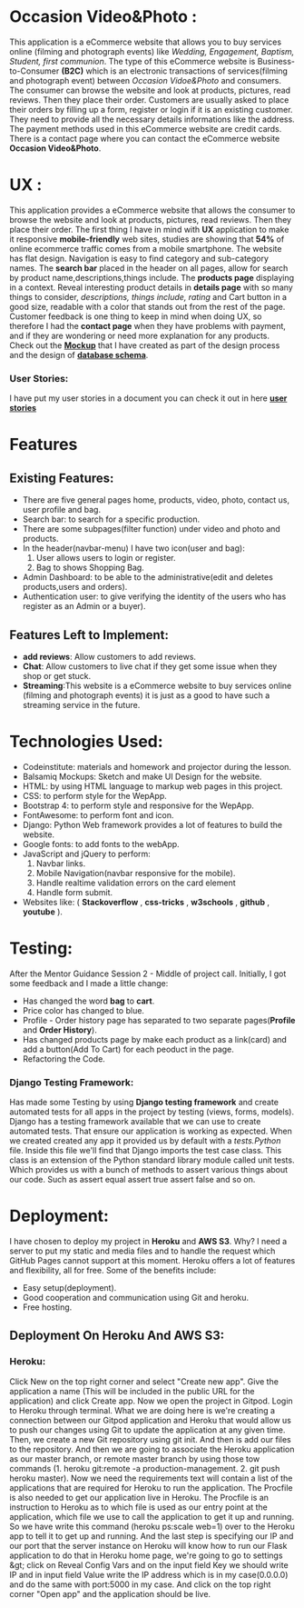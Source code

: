 # **Occasion Video&Photo** :
This application is a eCommerce website that allows you to buy services online (filming and photograph events) like *Wedding, Engagement, Baptism, Student, first communion*. The type of this eCommerce website
is Business-to-Consumer **(B2C)** which is an electronic transactions of services(filming and photograph event) between *Occasion Vidoe&Photo* and consumers.
The consumer can browse the website and look at products, pictures, read reviews. Then they place their order. Customers are usually asked to place their orders by filling up a form, register
or login if it is an existing customer. They need to provide all the necessary details informations like the address. The payment methods used in this eCommerce website are credit cards. There is a contact page where you can contact
the eCommerce website **Occasion Video&Photo**.

# **UX** :
This application provides a eCommerce website that allows the consumer to browse the website and look at products, pictures, read reviews. Then they place their order. The first thing I have in mind with **UX** application to make it responsive 
**mobile-friendly** web sites, studies are showing that **54%** of online ecommerce traffic comes from a mobile smartphone.
The website has flat design. Navigation is easy to find category and sub-category names. The **search bar** placed in the header on all pages, allow for search by product name,descriptions,things include. 
The **products page** displaying in a context. Reveal interesting product details in **details page** with so many things to consider, *descriptions, things include, rating* and Cart button in a good size, readable
with a color that stands out from the rest of the page. Customer feedback is one thing to keep in mind when doing UX, so therefore I had the **contact page** when they have problems with payment, and if they are wondering or need more explanation for any products.
Check out the **[Mockup](https://drive.google.com/file/d/1wNaWGxL8qOKg0pVDxfa1St1iYqkEodCT/view?usp=sharing/?target=_blank)** that I have created as part of the design process and the design of **[database schema](https://drive.google.com/file/d/1THbnuPw8SWDmFhDM9OuU1RQYjQcgRtzM/view?usp=sharing/?target=_blank)**.
### **User Stories**:
I have put my user stories in a document you can check it out in here **[user stories](https://drive.google.com/file/d/18DqR_RgDAsI-80bcEcClNI3gQysx8ZNc/view?usp=sharing/?target=_blank)** 

# **Features**

## Existing Features:
- There are five general pages home, products, video, photo, contact us, user profile and bag.
- Search bar: to search for a specific production.
- There are some subpages(filter function) under video and photo and products.
- In the header(navbar-menu) I have two icon(user and bag):
  1. User allows users to login or register.
  2. Bag to shows Shopping Bag.
- Admin Dashboard: to be able to the administrative(edit and deletes products,users and orders).
- Authentication user: to give verifying the identity of the users who has register as an Admin or a buyer).

## Features Left to Implement:
- **add reviews**: Allow customers to add reviews.
- **Chat**: Allow customers to live chat if they get some issue when they shop or get stuck.
- **Streaming**:This website is a eCommerce website to buy services online (filming and photograph events) it is just as a good to have 
   such a streaming service in the future.

# Technologies Used:

- Codeinstitute: materials and homework and projector during the lesson.
- Balsamiq Mockups: Sketch and make UI Design for the website.
- HTML: by using HTML language to markup web pages in this project.
- CSS: to perform style for the WepApp.
- Bootstrap 4: to perform style and responsive for the WepApp.
- FontAwesome: to perform font and icon.
- Django: Python Web framework provides a lot of features to build the website.
- Google fonts: to add fonts to the webApp.
- JavaScript and jQuery to perform:
  1. Navbar links.
  2. Mobile Navigation(navbar responsive for the mobile).
  3. Handle realtime validation errors on the card element
  4. Handle form submit.
- Websites like: ( **Stackoverflow** ,  **css-tricks** ,  **w3schools** ,  **github** ,  **youtube** ).

# Testing:
After the Mentor Guidance Session 2 - Middle of project call. Initially, I got some feedback and I made a little change:
- Has changed the word **bag** to **cart**.
- Price color has changed to blue.
- Profile - Order history page has separated to two separate pages(**Profile** and **Order History**).
- Has changed products page by make each product as a link(card) and add a button(Add To Cart) for each peoduct in the page.
- Refactoring the Code.

### Django Testing Framework:
Has made some Testing by using **Django testing framework** and create automated tests for all apps in the project by testing (views, forms, models).
Django has a testing framework available that we can use to create automated tests.
That ensure our application is working as expected. When we created created any app it provided us by default
with a *tests.Python* file. Inside this file we'll find that Django imports the test case class. This class is an extension of the Python standard library module called unit tests.
Which provides us with a bunch of methods to assert various things about our code. Such as assert equal assert true assert false and so on.


# Deployment:

I have chosen to deploy my project in **Heroku** and **AWS S3**. Why? I need a server to put my static and media files and to handle the request which GitHub Pages cannot support at this moment. Heroku offers a lot of features and flexibility, all for free. Some of the benefits include:

- Easy setup(deployment).
- Good cooperation and communication using Git and heroku.
- Free hosting.

## Deployment On Heroku And AWS S3:

### Heroku:
Click New on the top right corner and select &quot;Create new app&quot;. Give the application a name (This will be included in the public URL for the application) and click Create app.
Now we open the project in Gitpod. Login to Heroku through terminal. What we are doing here is we&#39;re creating a connection between our Gitpod application and Heroku that would allow us to push our changes using Git to update the application at any given time.
Then, we create a new Git repository using git init. And then is add our files to the repository. And then we are going to associate the Heroku application as our master branch,
or remote master branch by using those tow commands (1. heroku git:remote -a production-management. 2. git push heroku master). Now we need the requirements text will contain a list of the applications that are required for Heroku to run the application.
The Procfile is also needed to get our application live in Heroku. The Procfile is an instruction to Heroku as to which file is used as our entry point at the application, which file we use to call the application to get it up and running.
So we have write this command (heroku ps:scale web=1) over to the Heroku app to tell it to get up and running.
And the last step is specifying our IP and our port that the server instance on Heroku will know how to run our Flask application to do that in Heroku home page,
we&#39;re going to go to settings \&gt; click on Reveal Config Vars and on the input field Key we should write IP and in input field Value write the IP address which is in my case(0.0.0.0) and do the same with port:5000 in my case. And click on the top right corner &quot;Open app&quot; and the application should be live.





